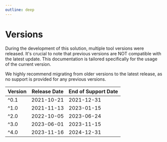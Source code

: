 ```yaml
---
outline: deep
---
```


# Versions

During the development of this solution, multiple tool versions were released. It's crucial to note that previous versions are NOT compatible with the latest update. This documentation is tailored specifically for the usage of the current version.

We highly recommend migrating from older versions to the latest release, as no support is provided for any previous versions.

| Version                                                | Release Date | End of Support Date |
|--------------------------------------------------------|--------------|---------------------|
| ^0.1 &nbsp; <Badge type="danger" text='Deprecated' />  | 2021-10-21   | 2021-12-31          |
| ^1.0 &nbsp; <Badge type="danger" text='Deprecated' />  | 2021-11-13   | 2023-01-15          |
| ^2.0 &nbsp; <Badge type="danger" text='Deprecated' />  | 2022-10-05   | 2023-06-24          |
| ^3.0 &nbsp; <Badge type="warning" text='Upgrade' />    | 2023-06-01   | 2023-11-15          |
| ^4.0 &nbsp; <Badge type="tip" text='Current' />        | 2023-11-16   | 2024-12-31          |
